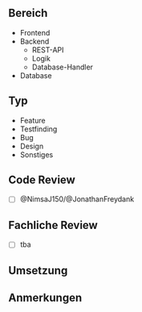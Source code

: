## Bereich
<!--- Bitte Unzutreffendes streichen -->
- Frontend
- Backend
   - REST-API
   - Logik
   - Database-Handler
- Database

## Typ
<!--- Bitte Zutreffendes ankreuzen -->
- Feature
- Testfinding
- Bug
- Design
- Sonstiges <!--- gerne spezifizieren -->

## Code Review
- [ ] @NimsaJ150/@JonathanFreydank

## Fachliche Review
- [ ] tba

## Umsetzung
<!--- Bitte kurz beschreiben, wie festgestellt werden kann, ob die Funktion implementiert wurde -->

## Anmerkungen
<!--- Falls wichtige Anmerkungen zu machen sind -->
